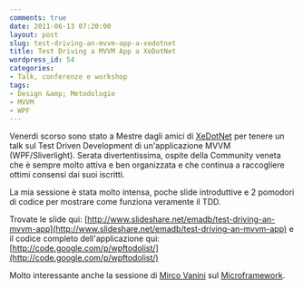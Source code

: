```yaml
---
comments: true
date: 2011-06-13 07:20:00
layout: post
slug: test-driving-an-mvvm-app-a-xedotnet
title: Test Driving a MVVM App a XeDotNet
wordpress_id: 54
categories:
- Talk, conferenze e workshop
tags:
- Design &amp; Metodologie
- MVVM
- WPF
---
```


Venerdi scorso sono stato a Mestre dagli amici di [XeDotNet](http://www.xedotnet.org/) per tenere un talk sul Test Driven Development di un'applicazione MVVM (WPF/Sliverlight). Serata divertentissima, ospite della Community veneta che è sempre molto attiva e ben organizzata e che continua a raccogliere ottimi consensi dai suoi iscritti.

La mia sessione è stata molto intensa, poche slide introduttive e 2 pomodori di codice per mostrare come funziona veramente il TDD.

Trovate le slide qui: [http://www.slideshare.net/emadb/test-driving-an-mvvm-app](http://www.slideshare.net/emadb/test-driving-an-mvvm-app) e il codice completo dell'applicazione qui: [http://code.google.com/p/wpftodolist/](http://code.google.com/p/wpftodolist/)

Molto interessante anche la sessione di [Mirco Vanini](http://mircovanini.blogspot.com/) sul [Microframework](http://www.microsoft.com/netmf/default.mspx).

